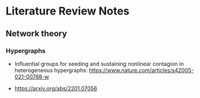 # Literature Review Notes

## Network theory

### Hypergraphs

* Influential groups for seeding and sustaining nonlinear contagion in heterogeneous hypergraphs: https://www.nature.com/articles/s42005-021-00788-w

* https://arxiv.org/abs/2201.07056

